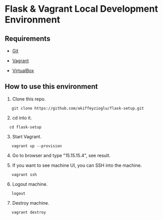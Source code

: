 # Flask & Vagrant Local Development Environment

## Requirements

* [Git](https://git-scm.com/downloads)

* [Vagrant](https://www.vagrantup.com/downloads)

* [VirtualBox](https://www.virtualbox.org/wiki/VirtualBox)

## How to use this environment

1. Clone this repo. 
```
   git clone https://github.com/akiffeyzioglu/flask-setup.git  
```
2. cd into it. 
```
  cd flask-setup
```
3. Start Vagrant.
```
   vagrant up --provision
```

4. Go to browser and type "15.15.15.4", see result.

5.  If you want to see machine UI, you can SSH into the machine.
```
   vagrant ssh
```
6. Logout machine.
```
   logout
```
7. Destroy machine.
```
   vagrant destroy
```
